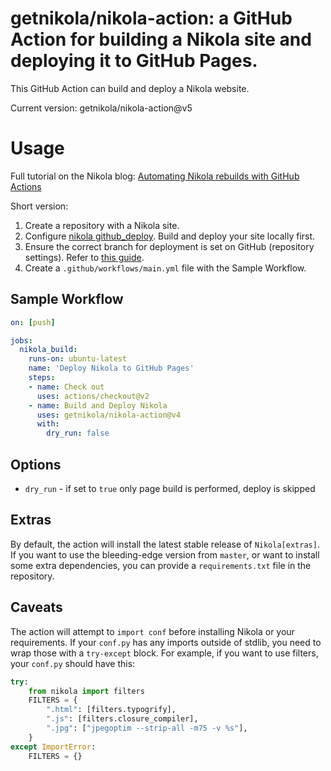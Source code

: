 # getnikola/nikola-action: a GitHub Action for building a Nikola site and deploying it to GitHub Pages.

This GitHub Action can build and deploy a Nikola website.

Current version: getnikola/nikola-action@v5

# Usage

Full tutorial on the Nikola blog: [Automating Nikola rebuilds with GitHub Actions](https://getnikola.com/blog/automating-nikola-rebuilds-with-github-actions.html)

Short version:

1. Create a repository with a Nikola site.
2. Configure [nikola github_deploy](https://getnikola.com/handbook.html#deploying-to-github). Build and deploy your site locally first.
3. Ensure the correct branch for deployment is set on GitHub (repository settings). Refer to [this guide](https://github.com/peaceiris/actions-gh-pages#%EF%B8%8F-first-deployment-with-github_token).
4. Create a `.github/workflows/main.yml` file with the Sample Workflow.

## Sample Workflow

```yml
on: [push]

jobs:
  nikola_build:
    runs-on: ubuntu-latest
    name: 'Deploy Nikola to GitHub Pages'
    steps:
    - name: Check out
      uses: actions/checkout@v2
    - name: Build and Deploy Nikola
      uses: getnikola/nikola-action@v4
      with:
        dry_run: false
```

## Options

- `dry_run` - if set to `true` only page build is performed, deploy is skipped

## Extras

By default, the action will install the latest stable release of `Nikola[extras]`. If you want to use the bleeding-edge version from `master`, or want to install some extra dependencies, you can provide a `requirements.txt` file in the repository.

## Caveats

The action will attempt to `import conf` before installing Nikola or your requirements. If your `conf.py` has any imports outside of stdlib, you need to wrap those with a `try-except` block. For example, if you want to use filters, your `conf.py` should have this:

```py
try:
    from nikola import filters
    FILTERS = {
        ".html": [filters.typogrify],
        ".js": [filters.closure_compiler],
        ".jpg": ["jpegoptim --strip-all -m75 -v %s"],
    }
except ImportError:
    FILTERS = {}
  ```

